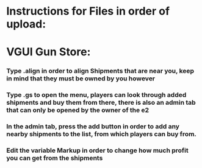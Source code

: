 # Instructions for Files in order of upload:

# VGUI Gun Store:
### Type .align in order to align Shipments that are near you, keep in mind that they must be owned by you however
### Type .gs to open the menu, players can look through added shipments and buy them from there, there is also an admin tab that can only be opened by the owner of the e2
### In the admin tab, press the add button in order to add any nearby shipments to the list, from which players can buy from.
### Edit the variable Markup in order to change how much profit you can get from the shipments
